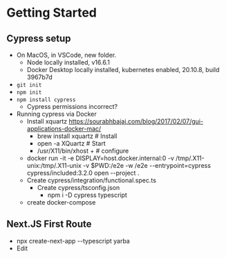 # Getting Started

## Cypress setup

* On MacOS, in VSCode, new folder.
    * Node locally installed, v16.6.1
    * Docker Desktop locally installed, kubernetes enabled, 20.10.8, build 3967b7d
* `git init`
* `npm init`
* `npm install cypress`
  * Cypress permissions incorrect?
* Running cypress via Docker
  * Install xquartz https://sourabhbajaj.com/blog/2017/02/07/gui-applications-docker-mac/
    * brew install xquartz # Install
    * open -a XQuartz # Start
    * /usr/X11/bin/xhost +  # configure
  * docker run -it -e DISPLAY=host.docker.internal:0 -v /tmp/.X11-unix:/tmp/.X11-unix -v $PWD:/e2e -w /e2e --entrypoint=cypress cypress/included:3.2.0 open --project .
  * Create cypress/integration/functional.spec.ts
    * Create cypress/tsconfig.json
      * npm i -D cypress typescript
  * create docker-compose

## Next.JS First Route

* npx create-next-app --typescript yarba
* Edit <Title> in yarba/pages/index.tsx
* docker run -it -v $PWD/yarba:/yarba -w /yarba -p 3000:3000 node:current-alpine npm run dev
* Create docker-compose entry
* docker-compose up recipes
* docker-compose run cypress
* Rename docker-compose services
* Add docker compose test services
* Set docker-compose profiles

## Functional Requirements

* Listed out functional requirements, and created functional spec stubs.

## Section Summary:

Put together the initial project functional requirements, tests, and execution outline.
The project is coordinated using Docker Alpine images.
These off-the-shelf images for each language type handle pre-built issues, and let us run code directly from the host development system.
Cypress was tricky to set up, because it requires a display server. 
On OSX, this comes from the xquartz server.
On linux, this should be as straightforward as using DISPLAY=172.17.0.1:0.
On windows, the tool [xming](https://sourceforge.net/projects/xming/) might be the best bet?

# Unit Tests and Recipe List

## Jest configure jest

* https://nextjs.org/docs/testing#manual-setup-1
* npm install --save-dev jest babel-jest @testing-library/react @testing-library/jest-dom identity-obj-proxy react-test-renderer
* Edit files (mostly) as suggested
* cd yarba
* npm run test:watch
* 